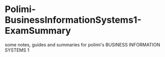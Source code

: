 # Polimi-BusinessInformationSystems1-ExamSummary
some notes, guides and summaries for polimi's BUSINESS INFORMATION SYSTEMS 1

